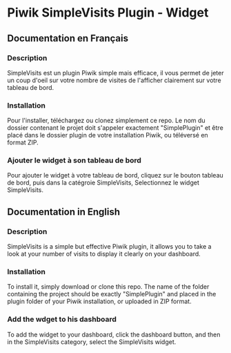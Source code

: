 # Piwik SimpleVisits Plugin - Widget

## Documentation en Français

### Description
SimpleVisits est un plugin Piwik simple mais efficace, il vous permet de jeter un coup d'oeil sur votre nombre de visites de l'afficher clairement sur votre tableau de bord.

### Installation

Pour l'installer, téléchargez ou clonez simplement ce repo.
Le nom du dossier contenant le projet doit s'appeler exactement "SimplePlugin" et être placé dans le dossier plugin de votre installation Piwik, ou téléversé en format ZIP.

### Ajouter le widget à son tableau de bord

Pour ajouter le widget à votre tableau de bord, cliquez sur le bouton tableau de bord, puis dans la catégroie SimpleVisits, Selectionnez le widget SimpleVisits.


## Documentation in English

### Description

SimpleVisits is a simple but effective Piwik plugin, it allows you to take a look at your number of visits to display it clearly on your dashboard.

### Installation

To install it, simply download or clone this repo.
The name of the folder containing the project should be exactly "SimplePlugin" and placed in the plugin folder of your Piwik installation, or uploaded in ZIP format.

### Add the wdget to his dashboard

To add the widget to your dashboard, click the dashboard button, and then in the SimpleVisits category, select the SimpleVisits widget.
